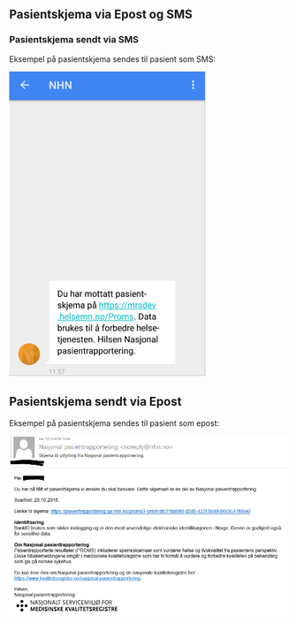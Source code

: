## Pasientskjema via Epost og SMS

### Pasientskjema sendt via SMS

Eksempel på pasientskjema sendes til pasient som SMS:

![SMS](img/eprom_sms.png)

## Pasientskjema sendt via Epost

Eksempel på pasientskjema sendes til pasient som epost:

![Epost](img/eprom_epost.png)
